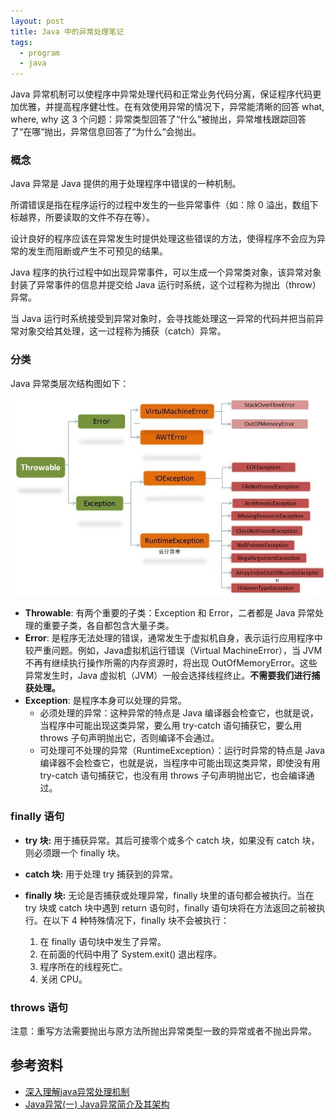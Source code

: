 ```yaml
---
layout: post
title: Java 中的异常处理笔记
tags:
  - program
  - java
---
```


Java 异常机制可以使程序中异常处理代码和正常业务代码分离，保证程序代码更加优雅，并提高程序健壮性。在有效使用异常的情况下，异常能清晰的回答 what, where, why 这 3 个问题：异常类型回答了“什么”被抛出，异常堆栈跟踪回答了“在哪“抛出，异常信息回答了“为什么“会抛出。

### 概念

Java 异常是 Java 提供的用于处理程序中错误的一种机制。

所谓错误是指在程序运行的过程中发生的一些异常事件（如：除 0 溢出，数组下标越界，所要读取的文件不存在等）。

设计良好的程序应该在异常发生时提供处理这些错误的方法，使得程序不会应为异常的发生而阻断或产生不可预见的结果。

Java 程序的执行过程中如出现异常事件，可以生成一个异常类对象，该异常对象封装了异常事件的信息并提交给 Java 运行时系统，这个过程称为抛出（throw）异常。

当 Java 运行时系统接受到异常对象时，会寻找能处理这一异常的代码并把当前异常对象交给其处理，这一过程称为捕获（catch）异常。

### 分类

 Java 异常类层次结构图如下：

![java_exception_hierarchy](\media\files\2017\08\22\java_exception_hierarchy.jpg)

- **Throwable**: 有两个重要的子类：Exception 和 Error，二者都是 Java 异常处理的重要子类，各自都包含大量子类。
- **Error**: 是程序无法处理的错误，通常发生于虚拟机自身，表示运行应用程序中较严重问题。例如，Java虚拟机运行错误（Virtual MachineError），当 JVM 不再有继续执行操作所需的内存资源时，将出现 OutOfMemoryError。这些异常发生时，Java 虚拟机（JVM）一般会选择线程终止。**不需要我们进行捕获处理。**
- **Exception**: 是程序本身可以处理的异常。
  - 必须处理的异常：这种异常的特点是 Java 编译器会检查它，也就是说，当程序中可能出现这类异常，要么用 try-catch 语句捕获它，要么用 throws 子句声明抛出它，否则编译不会通过。
  - 可处理可不处理的异常（RuntimeException）：运行时异常的特点是 Java 编译器不会检查它，也就是说，当程序中可能出现这类异常，即使没有用 try-catch 语句捕获它，也没有用 throws 子句声明抛出它，也会编译通过。

### finally 语句

- **try 块:** 用于捕获异常。其后可接零个或多个 catch 块，如果没有 catch 块，则必须跟一个 finally 块。

- **catch 块:** 用于处理 try 捕获到的异常。

- **finally 块:** 无论是否捕获或处理异常，finally 块里的语句都会被执行。当在 try 块或 catch 块中遇到 return 语句时，finally 语句块将在方法返回之前被执行。在以下 4 种特殊情况下，finally 块不会被执行：

  1. 在 finally 语句块中发生了异常。
  2. 在前面的代码中用了 System.exit() 退出程序。
  3. 程序所在的线程死亡。
  4. 关闭 CPU。

### throws 语句

注意：重写方法需要抛出与原方法所抛出异常类型一致的异常或者不抛出异常。

## 参考资料

- [深入理解java异常处理机制](http://blog.csdn.net/hguisu/article/details/6155636)
- [Java异常(一) Java异常简介及其架构](http://www.cnblogs.com/skywang12345/p/3544168.html)


